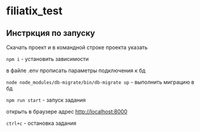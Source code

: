 # filiatix_test
## Инстркция по запуску
Скачать проект и в командной строке проекта указать

`npm i` - установить зависимости

в файле .env прописать параметры подключения к бд

`node node_modules/db-migrate/bin/db-migrate up` - выполнить миграцию в бд

`npm run start` - запуск задания

открыть в браузере адрес [http://localhost:8000](http://localhost:8000/)

`ctrl+c` - остановка задания